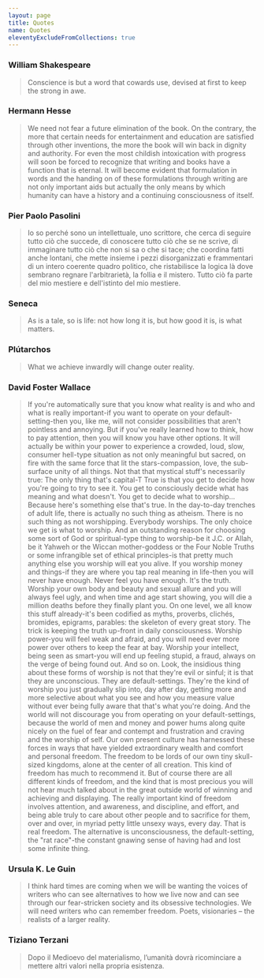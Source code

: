 ```yaml
---
layout: page
title: Quotes
name: Quotes
eleventyExcludeFromCollections: true
---
```


### William Shakespeare
> Conscience is but a word that cowards use, devised at first to keep the strong in awe.

### Hermann Hesse
> We need not fear a future elimination of the book. On the contrary, the more that certain needs for entertainment and education are satisfied through other inventions, the more the book will win back in dignity and authority. For even the most childish intoxication with progress will soon be forced to recognize that writing and books have a function that is eternal. It will become evident that formulation in words and the handing on of these formulations through writing are not only important aids but actually the only means by which humanity can have a history and a continuing consciousness of itself.

### Pier Paolo Pasolini
> Io so perché sono un intellettuale, uno scrittore, che cerca di seguire tutto ciò che succede, di conoscere tutto ciò che se ne scrive, di immaginare tutto ciò che non si sa o che si tace; che coordina fatti anche lontani, che mette insieme i pezzi disorganizzati e frammentari di un intero coerente quadro politico, che ristabilisce la logica là dove sembrano regnare l'arbitrarietà, la follia e il mistero. Tutto ciò fa parte del mio mestiere e dell'istinto del mio mestiere.

### Seneca
> As is a tale, so is life: not how long it is, but how good it is, is what matters.

### Plútarchos
> What we achieve inwardly will change outer reality.

### David Foster Wallace
> If you're automatically sure that you know what reality is and who and what is really important-if you want to operate on your default-setting-then you, like me, will not consider possibilities that aren't pointless and annoying. But if you've really learned how to think, how to pay attention, then you will know you have other options. It will actually be within your power to experience a crowded, loud, slow, consumer hell-type situation as not only meaningful but sacred, on fire with the same force that lit the stars-compassion, love, the sub-surface unity of all things. Not that that mystical stuff's necessarily true: The only thing that's capital-T True is that you get to decide how you're going to try to see it. You get to consciously decide what has meaning and what doesn't. You get to decide what to worship...
> Because here's something else that's true. In the day-to-day trenches of adult life, there is actually no such thing as atheism. There is no such thing as not worshipping. Everybody worships. The only choice we get is what to worship. And an outstanding reason for choosing some sort of God or spiritual-type thing to worship-be it J.C. or Allah, be it Yahweh or the Wiccan mother-goddess or the Four Noble Truths or some infrangible set of ethical principles-is that pretty much anything else you worship will eat you alive. If you worship money and things-if they are where you tap real meaning in life-then you will never have enough. Never feel you have enough. It's the truth. Worship your own body and beauty and sexual allure and you will always feel ugly, and when time and age start showing, you will die a million deaths before they finally plant you. On one level, we all know this stuff already-it's been codified as myths, proverbs, clichés, bromides, epigrams, parables: the skeleton of every great story. The trick is keeping the truth up-front in daily consciousness. Worship power-you will feel weak and afraid, and you will need ever more power over others to keep the fear at bay. Worship your intellect, being seen as smart-you will end up feeling stupid, a fraud, always on the verge of being found out. And so on.
> Look, the insidious thing about these forms of worship is not that they're evil or sinful; it is that they are unconscious. They are default-settings. They're the kind of worship you just gradually slip into, day after day, getting more and more selective about what you see and how you measure value without ever being fully aware that that's what you're doing. And the world will not discourage you from operating on your default-settings, because the world of men and money and power hums along quite nicely on the fuel of fear and contempt and frustration and craving and the worship of self. Our own present culture has harnessed these forces in ways that have yielded extraordinary wealth and comfort and personal freedom. The freedom to be lords of our own tiny skull-sized kingdoms, alone at the center of all creation. This kind of freedom has much to recommend it. But of course there are all different kinds of freedom, and the kind that is most precious you will not hear much talked about in the great outside world of winning and achieving and displaying. The really important kind of freedom involves attention, and awareness, and discipline, and effort, and being able truly to care about other people and to sacrifice for them, over and over, in myriad petty little unsexy ways, every day. That is real freedom. The alternative is unconsciousness, the default-setting, the "rat race"-the constant gnawing sense of having had and lost some infinite thing.

### Ursula K. Le Guin
> I think hard times are coming when we will be wanting the voices of writers who can see alternatives to how we live now and can see through our fear-stricken society and its obsessive technologies. We will need writers who can remember freedom. Poets, visionaries – the realists of a larger reality.

### Tiziano Terzani
> Dopo il Medioevo del materialismo, l’umanità dovrà ricominciare a mettere altri valori nella propria esistenza.
